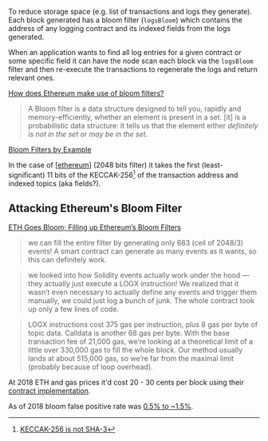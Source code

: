 ---
---

To reduce storage space (e.g. list of transactions and logs they generate). Each block generated has a bloom filter (`logsBloom`) which contains the address of any logging contract and its indexed fields from the logs generated.

When an application wants to find all log entries for a given contract or some specific field it can have the node scan each block via the `logsBloom` filter and then re-execute the transactions to regenerate the logs and return relevant ones.

[How does Ethereum make use of bloom filters?](https://ethereum.stackexchange.com/a/3426/74938)

> A Bloom filter is a data structure designed to tell you, rapidly and memory-efficiently, whether an element is present in a set. \[it\] is a probabilistic data structure: it tells us that the element either _definitely is not in the set_ or _may be in the set_.

[Bloom Filters by Example](https://llimllib.github.io/bloomfilter-tutorial/)

In the case of [[ethereum]] (2048 bits filter) it takes the first (least-significant) 11 bits of the KECCAK-256[^1] of the transaction address and indexed topics (aka fields?).

## Attacking Ethereum's Bloom Filter

[ETH Goes Bloom; Filling up Ethereum’s Bloom Filters](https://medium.com/@naterush1997/eth-goes-bloom-filling-up-ethereums-bloom-filters-68d4ce237009)

> we can fill the entire filter by generating only 683 (ceil of 2048/3) events! A smart contract can generate as many events as it wants, so this can definitely work.

> we looked into how Solidity events actually work under the hood — they actually just execute a LOGX instruction! We realized that it wasn’t even necessary to actually define any events and trigger them manually, we could just log a bunch of junk. The whole contract took up only a few lines of code.

> LOGX instructions cost 375 gas per instruction, plus 8 gas per byte of topic data. Calldata is another 68 gas per byte. With the base transaction fee of 21,000 gas, we’re looking at a theoretical limit of a little over 330,000 gas to fill the whole block. Our method usually lands at about 515,000 gas, so we’re far from the maximal limit (probably because of loop overhead).

At 2018 ETH and gas prices it'd cost 20 - 30 cents per block using their [contract implementation](https://github.com/smartcontracts/ethgoesbloom/blob/master/ethgoesbloom/contracts/EthGoesBloom.sol).

As of 2018 bloom false positive rate was [0.5% to ~1.5%](https://twitter.com/nicksdjohnson/status/1052943597123895296?s=20).

[^1]: [KECCAK-256 is not SHA-3](https://ethereum.stackexchange.com/a/554/74938)

[//begin]: # "Autogenerated link references for markdown compatibility"
[ethereum]: ethereum "Ethereum"
[//end]: # "Autogenerated link references"
